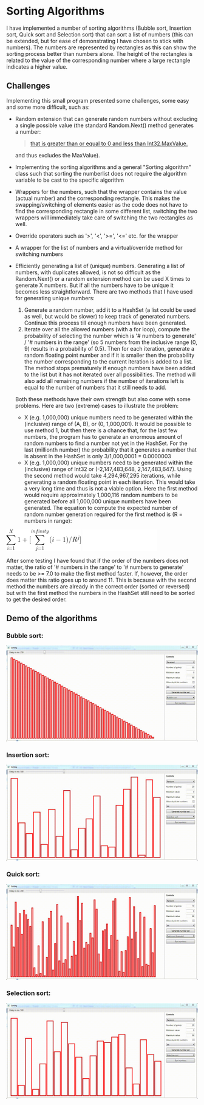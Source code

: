 # Sorting Algorithms
 
I have implemented a number of sorting algorithms (Bubble sort, Insertion sort, Quick sort and Selection sort) that can sort a list of numbers (this can be extended, but for ease of demonstrating I have chosen to stick with numbers). The numbers are represented by rectangles as this can show the sorting process better than numbers alone. The height of the rectangles is related to the value of the corresponding number where a large rectangle indicates a higher value. <br>

## Challenges
Implementing this small program presented some challenges, some easy and some more difficult, such as: <br>
- Random extension that can generate random numbers without excluding a single possible value (the standard Random.Next() method generates a number: 
   >    [that is greater than or equal to 0 and less than Int32.MaxValue.](https://docs.microsoft.com/en-us/dotnet/api/system.random.next?view=net-6.0) <br>

   and thus excludes the MaxValue).
- Implementing the sorting algorithms and a general "Sorting algorithm" class such that sorting the numberlist does not require the algorithm variable to be cast to the specific algorithm
- Wrappers for the numbers, such that the wrapper contains the value (actual number) and the corresponding rectangle. This makes the swapping/switching of elements easier as the code does not have to find the corresponding rectangle in some different list, switching the two wrappers will immediately take care of switching the two rectangles as well.
 - Override operators such as '>', '<', '>=', '<=' etc. for the wrapper
- A wrapper for the list of numbers and a virtual/override method for switching numbers
- Efficiently generating a list of (unique) numbers. Generating a list of numbers, with duplicates allowed, is not so difficult as the Random.Next() or a random extension method can be used X times to generate X numbers. But if all the numbers have to be unique it becomes less straightforward. There are two methods that I have used for generating unique numbers:
  1. Generate a random number, add it to a HashSet (a list could be used as well, but would be slower) to keep track of generated numbers. Continue this process till enough numbers have been generated.
  2. Iterate over all the allowed numbers (with a for loop), compute the probability of selecting the number which is '# numbers to generate' / '# numbers in the range' (so 5 numbers from the inclusive range (0, 9) results in a probability of 0.5). Then for each iteration, generate a random floating point number and if it is smaller then the probability the number corresponding to the current iteration is added to a list. The method stops prematurely if enough numbers have been added to the list but it has not iterated over all possibilities. The method will also add all remaining numbers if the number of iterations left is equal to the number of numbers that it still needs to add. <br>

  Both these methods have their own strength but also come with some problems. Here are two (extreme) cases to illustrate the problem:
   - X (e.g. 1,000,000) unique numbers need to be generated within the (inclusive) range of (A, B), or (0, 1,000,001). It would be possible to use method 1, but then there is a chance that, for the last few numbers, the program has to generate an enormous amount of random numbers to find a number not yet in the HashSet. For the last (millionth number) the probability that it generates a number that is absent in the HashSet is only 3/1,000,0001 = 0.0000003
   - X (e.g. 1,000,000) unique numbers need to be generated within the (inclusive) range of Int32 or (-2,147,483,648, 2,147,483,647). Using the second method would take 4,294,967,295 iterations, while generating a random floating point in each iteration. This would take a very long time and thus is not a viable option. Here the first method would require approximately 1,000,116 random numbers to be generated before all 1,000,000 unique numbers have been generated. The equation to compute the expected number of random number generation required for the first method is (R = numbers in range): 
<img src="ImgsVids/CodeCogsEqn.gif#gh-light-mode-only">
<img src="ImgsVids/CodeCogsEqn(1).gif#gh-dark-mode-only">
   
 
  After some testing I have found that if the order of the numbers does not matter, the ratio of '# numbers in the range' to '# numbers to generate' needs to be >= 7.0 to make the first method faster. If, however, the order does matter this ratio goes up to around 11. This is because with the second method the numbers are already in the correct order (sorted or reversed) but with the first method the numbers in the HashSet still need to be sorted to get the desired order.



## Demo of the algorithms
### Bubble sort: <br>
<img src="ImgsVids/BubbleSort.gif" /> <br>

### Insertion sort: <br>
<img src="ImgsVids/InsertionSort.gif" /> <br>

### Quick sort: <br>
<img src="ImgsVids/QuickSort.gif" /> <br>

### Selection sort: <br>
<img src="ImgsVids/SelectionSort.gif" /> <br>
